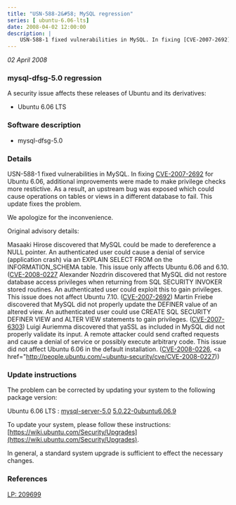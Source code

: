 ```yaml
---
title: "USN-588-2&#58; MySQL regression"
series: [ ubuntu-6.06-lts]
date: 2008-04-02 12:00:00
description: |
    USN-588-1 fixed vulnerabilities in MySQL. In fixing [CVE-2007-2692](http://people.ubuntu.com/~ubuntu-security/cve/CVE-2007-2692) for Ubuntu 6.06, additional improvements were made to make privilege checks more restictive. As a result, an upstream bug was exposed which could cause operations on tables or views in a different database to fail. This update fixes the problem.
--- 
```

 
 

*02 April 2008*

### mysql-dfsg-5.0 regression

A security issue affects these releases of Ubuntu and its derivatives:

* Ubuntu 6.06 LTS

### Software description

* mysql-dfsg-5.0 

### Details

USN-588-1 fixed vulnerabilities in MySQL. In fixing [CVE-2007-2692](http://people.ubuntu.com/~ubuntu-security/cve/CVE-2007-2692) for Ubuntu 6.06, additional improvements were made to make privilege checks more restictive. As a result, an upstream bug was exposed which could cause operations on tables or views in a different database to fail. This update fixes the problem.

We apologize for the inconvenience.

Original advisory details:

 Masaaki Hirose discovered that MySQL could be made to dereference a NULL pointer. An authenticated user could cause a denial of service (application crash) via an EXPLAIN SELECT FROM on the INFORMATION_SCHEMA table. This issue only affects Ubuntu 6.06 and 6.10. ([CVE-2008-0227](http://people.ubuntu.com/~ubuntu-security/cve/CVE-2006-7232">CVE-2006-7232</a>) Alexander Nozdrin discovered that MySQL did not restore database access privileges when returning from SQL SECURITY INVOKER stored routines. An authenticated user could exploit this to gain privileges. This issue does not affect Ubuntu 7.10. (<a href="http://people.ubuntu.com/~ubuntu-security/cve/CVE-2007-2692">CVE-2007-2692</a>) Martin Friebe discovered that MySQL did not properly update the DEFINER value of an altered view. An authenticated user could use CREATE SQL SECURITY DEFINER VIEW and ALTER VIEW statements to gain privileges. (<a href="http://people.ubuntu.com/~ubuntu-security/cve/CVE-2007-6303">CVE-2007-6303</a>) Luigi Auriemma discovered that yaSSL as included in MySQL did not properly validate its input. A remote attacker could send crafted requests and cause a denial of service or possibly execute arbitrary code. This issue did not affect Ubuntu 6.06 in the default installation. (<a href="http://people.ubuntu.com/~ubuntu-security/cve/CVE-2008-0226">CVE-2008-0226</a>, <a href="http://people.ubuntu.com/~ubuntu-security/cve/CVE-2008-0227)) 

### Update instructions

The problem can be corrected by updating your system to the following package version:

Ubuntu 6.06 LTS
 : [mysql-server-5.0](https://launchpad.net/ubuntu/+source/mysql-dfsg-5.0) <span> [5.0.22-0ubuntu6.06.9](https://launchpad.net/ubuntu/+source/mysql-dfsg-5.0/5.0.22-0ubuntu6.06.9) </span> 

To update your system, please follow these instructions: [https://wiki.ubuntu.com/Security/Upgrades](https://wiki.ubuntu.com/Security/Upgrades).

In general, a standard system upgrade is sufficient to effect the necessary changes. 

### References

 
 [LP: 209699](https://launchpad.net/bugs/209699)
 

